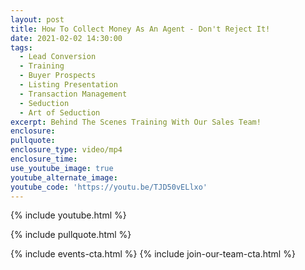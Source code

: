 ```yaml
---
layout: post
title: How To Collect Money As An Agent - Don't Reject It!
date: 2021-02-02 14:30:00
tags:
  - Lead Conversion
  - Training
  - Buyer Prospects
  - Listing Presentation
  - Transaction Management
  - Seduction
  - Art of Seduction
excerpt: Behind The Scenes Training With Our Sales Team!
enclosure:
pullquote:
enclosure_type: video/mp4
enclosure_time:
use_youtube_image: true
youtube_alternate_image:
youtube_code: 'https://youtu.be/TJD50vELlxo'
---
```


{% include youtube.html %}

{% include pullquote.html %}

{% include events-cta.html %} {% include join-our-team-cta.html %}
